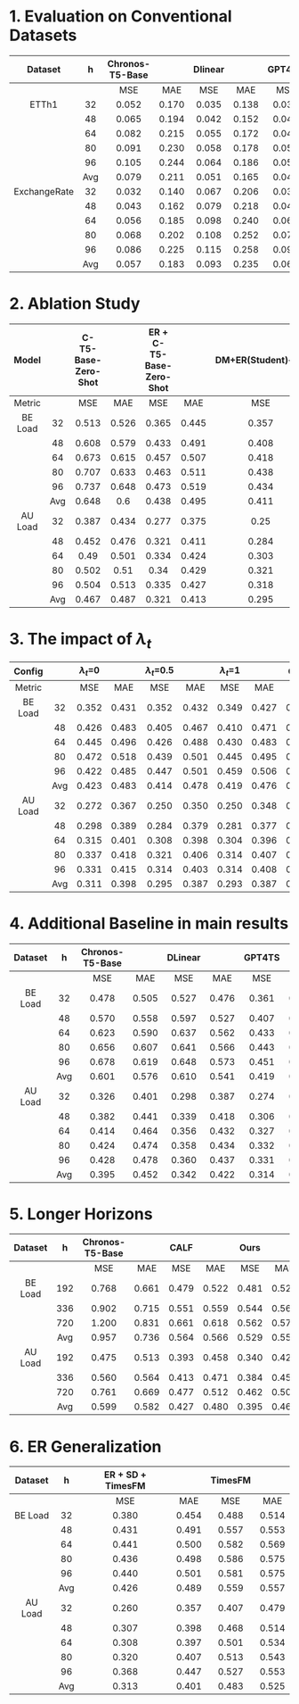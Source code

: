 
# 1.  Evaluation on Conventional Datasets

|    Dataset   |  h  | Chronos-T5-Base |        | Dlinear |        | GPT4TS |        | TimeLLM |        | S2IP-LLM |        | TimeCMA |        |  CALF  |        |  Ours  |        |
|:------------:|:---:|:---------------:|:------:|:-------:|:------:|:------:|:------:|:-------:|:------:|:--------:|:------:|:-------:|:------:|:------:|:------:|:------:|:------:|
|              |     |       MSE       |   MAE  |   MSE   |   MAE  |   MSE  |   MAE  |   MSE   |   MAE  |    MSE   |   MAE  |   MSE   |   MAE  |   MSE  |   MAE  |   MSE  |   MAE  |
|     ETTh1    |  32 |      0.052      | 0.170  |  0.035  | 0.138  | 0.032  | 0.136  |  0.033  | 0.140  |  0.041   | 0.158  |  0.052  | 0.178  | 0.032  | 0.137  | 0.032  | 0.137  |
|              |  48 |      0.065      | 0.194  |  0.042  | 0.152  | 0.040  | 0.153  |  0.041  | 0.154  |  0.057   | 0.188  |  0.056  | 0.184  | 0.041  | 0.154  | 0.041  | 0.154  |
|              |  64 |      0.082      | 0.215  |  0.055  | 0.172  | 0.046  | 0.165  |  0.048  | 0.166  |  0.074   | 0.206  |  0.060  | 0.189  | 0.047  | 0.165  | 0.048  | 0.166  |
|              |  80 |      0.091      | 0.230  |  0.058  | 0.178  | 0.053  | 0.174  |  0.054  | 0.176  |  0.058   | 0.186  |  0.064  | 0.194  | 0.052  | 0.173  | 0.053  | 0.176  |
|              |  96 |      0.105      | 0.244  |  0.064  | 0.186  | 0.058  | 0.182  |  0.057  | 0.180  |  0.063   | 0.196  |  0.067  | 0.199  | 0.056  | 0.179  | 0.056  | 0.181  |
|              | Avg |      0.079      | 0.211  |  0.051  | 0.165  | 0.046  | 0.162  |  0.046  | 0.163  |  0.059   | 0.187  |  0.060  | 0.189  | 0.046  | 0.162  | 0.046  | 0.163  |
| ExchangeRate |  32 |      0.032      | 0.140  |  0.067  | 0.206  | 0.033  | 0.141  |  0.030  | 0.136  |  0.106   | 0.266  |  0.087  | 0.229  | 0.036  | 0.144  | 0.031  | 0.138  |
|              |  48 |      0.043      | 0.162  |  0.079  | 0.218  | 0.047  | 0.168  |  0.043  | 0.160  |  0.135   | 0.300  |  0.105  | 0.250  | 0.056  | 0.176  | 0.042  | 0.158  |
|              |  64 |      0.056      | 0.185  |  0.098  | 0.240  | 0.063  | 0.190  |  0.059  | 0.185  |  0.097   | 0.233  |  0.118  | 0.267  | 0.070  | 0.194  | 0.053  | 0.177  |
|              |  80 |      0.068      | 0.202  |  0.108  | 0.252  | 0.077  | 0.207  |  0.066  | 0.196  |  0.112   | 0.247  |  0.134  | 0.288  | 0.081  | 0.208  | 0.069  | 0.198  |
|              |  96 |      0.086      | 0.225  |  0.115  | 0.258  | 0.092  | 0.223  |  0.086  | 0.217  |  0.132   | 0.268  |  0.149  | 0.304  | 0.102  | 0.233  | 0.087  | 0.218  |
|              | Avg |      0.057      | 0.183  |  0.093  | 0.235  | 0.062  | 0.186  |  0.057  | 0.179  |  0.117   | 0.263  |  0.119  | 0.268  | 0.069  | 0.191  | 0.056  | 0.178  |


# 2.  Ablation Study

|  Model  |     | C-T5-Base-Zero-Shot |       | ER + C-T5-Base-Zero-Shot |       | DM+ER(Student)+SD |       | DM+   SD +ER |       |
|:-------:|:---:|:-------------------:|:-----:|:------------------------:|:-----:|:-----------------:|:-----:|:------------:|:-----:|
|  Metric |     |         MSE         |  MAE  |            MSE           |  MAE  |        MSE        |  MAE  |      MSE     |  MAE  |
| BE Load |  32 |        0.513        | 0.526 |           0.365          | 0.445 |       0.357       | 0.438 |     0.339    |  0.42 |
|         |  48 |        0.608        | 0.579 |           0.433          | 0.491 |       0.408       | 0.475 |     0.402    | 0.459 |
|         |  64 |        0.673        | 0.615 |           0.457          | 0.507 |       0.418       |  0.48 |     0.403    |  0.47 |
|         |  80 |        0.707        | 0.633 |           0.463          | 0.511 |       0.438       | 0.501 |     0.431    | 0.492 |
|         |  96 |        0.737        | 0.648 |           0.473          | 0.519 |       0.434       | 0.497 |     0.433    | 0.494 |
|         | Avg |        0.648        |  0.6  |           0.438          | 0.495 |       0.411       | 0.478 |     0.402    | 0.467 |
| AU Load |  32 |        0.387        | 0.434 |           0.277          | 0.375 |        0.25       | 0.355 |     0.249    | 0.345 |
|         |  48 |        0.452        | 0.476 |           0.321          | 0.411 |       0.284       | 0.382 |     0.281    | 0.373 |
|         |  64 |         0.49        | 0.501 |           0.334          | 0.424 |       0.303       | 0.397 |     0.298    |  0.39 |
|         |  80 |        0.502        |  0.51 |           0.34           | 0.429 |       0.321       | 0.412 |     0.304    | 0.396 |
|         |  96 |        0.504        | 0.513 |           0.335          | 0.427 |       0.318       | 0.413 |     0.314    | 0.403 |
|         | Avg |        0.467        | 0.487 |           0.321          | 0.413 |       0.295       | 0.392 |     0.289    | 0.381 |


# 3.  The impact of  $\lambda_{t}$

| Config  |     | $\lambda_{t}$=0 |       | $\lambda_{t}$=0.5 |       | $\lambda_{t}$=1 |       | Ours  |       |
| :-----: | :-: | :-------------: | :---: | :---------------: | :---: | :-------------: | :---: | :---: | :---: |
| Metric  |     |       MSE       |  MAE  |        MSE        |  MAE  |       MSE       |  MAE  |  MSE  |  MAE  |
| BE Load | 32  |      0.352      | 0.431 |       0.352       | 0.432 |      0.349      | 0.427 | 0.339 | 0.420 |
|         | 48  |      0.426      | 0.483 |       0.405       | 0.467 |      0.410      | 0.471 | 0.402 | 0.459 |
|         | 64  |      0.445      | 0.496 |       0.426       | 0.488 |      0.430      | 0.483 | 0.403 | 0.470 |
|         | 80  |      0.472      | 0.518 |       0.439       | 0.501 |      0.445      | 0.495 | 0.431 | 0.492 |
|         | 96  |      0.422      | 0.485 |       0.447       | 0.501 |      0.459      | 0.506 | 0.433 | 0.494 |
|         | Avg |      0.423      | 0.483 |       0.414       | 0.478 |      0.419      | 0.476 | 0.402 | 0.467 |
| AU Load | 32  |      0.272      | 0.367 |       0.250       | 0.350 |      0.250      | 0.348 | 0.249 | 0.345 |
|         | 48  |      0.298      | 0.389 |       0.284       | 0.379 |      0.281      | 0.377 | 0.281 | 0.373 |
|         | 64  |      0.315      | 0.401 |       0.308       | 0.398 |      0.304      | 0.396 | 0.298 | 0.390 |
|         | 80  |      0.337      | 0.418 |       0.321       | 0.406 |      0.314      | 0.407 | 0.304 | 0.396 |
|         | 96  |      0.331      | 0.415 |       0.314       | 0.403 |      0.314      | 0.408 | 0.314 | 0.403 |
|         | Avg |      0.311      | 0.398 |       0.295       | 0.387 |      0.293      | 0.387 | 0.289 | 0.381 |


# 4.  Additional Baseline in main results

| Dataset |  h  | Chronos-T5-Base |        | DLinear |        | GPT4TS |        | TimeLLM |        | S2IP-LLM |        | TimeCMA |        |  CALF  |        |  Ours  |        |
|:-------:|:---:|:---------------:|:------:|:-------:|:------:|:------:|:------:|:-------:|:------:|:--------:|:------:|:-------:|:------:|:------:|:------:|:------:|:------:|
|         |     |       MSE       |   MAE  |   MSE   |   MAE  |   MSE  |   MAE  |   MSE   |   MAE  |    MSE   |   MAE  |   MSE   |   MAE  |   MSE  |   MAE  |   MSE  |   MAE  |
| BE Load |  32 |      0.478      | 0.505  |  0.527  | 0.476  | 0.361  | 0.438  |  0.428  | 0.495  |  0.412   | 0.486  |  0.884  | 0.757  | 0.345  | 0.438  | 0.339  | 0.420  |
|         |  48 |      0.570      | 0.558  |  0.597  | 0.527  | 0.407  | 0.472  |  0.484  | 0.530  |  0.468   | 0.520  |  0.911  | 0.768  | 0.411  | 0.485  | 0.402  | 0.459  |
|         |  64 |      0.623      | 0.590  |  0.637  | 0.562  | 0.433  | 0.488  |  0.493  | 0.535  |  0.493   | 0.536  |  0.919  | 0.772  | 0.441  | 0.502  | 0.403  | 0.470  |
|         |  80 |      0.656      | 0.607  |  0.641  | 0.566  | 0.443  | 0.495  |  0.478  | 0.525  |  0.488   | 0.532  |  0.914  | 0.769  | 0.442  | 0.504  | 0.431  | 0.492  |
|         |  96 |      0.678      | 0.619  |  0.648  | 0.573  | 0.451  | 0.501  |  0.489  | 0.535  |  0.492   | 0.535  |  0.902  | 0.764  | 0.449  | 0.508  | 0.433  | 0.494  |
|         | Avg |      0.601      | 0.576  |  0.610  | 0.541  | 0.419  | 0.479  |  0.474  | 0.524  |  0.471   | 0.522  |  0.906  | 0.766  | 0.418  | 0.487  | 0.402  | 0.467  |
| AU Load |  32 |      0.326      | 0.401  |  0.298  | 0.387  | 0.274  | 0.368  |  0.373  | 0.456  |  0.282   | 0.373  |  0.355  | 0.448  | 0.247  | 0.343  | 0.249  | 0.345  |
|         |  48 |      0.382      | 0.441  |  0.339  | 0.418  | 0.306  | 0.394  |  0.367  | 0.445  |  0.324   | 0.403  |  0.393  | 0.470  | 0.289  | 0.375  | 0.281  | 0.373  |
|         |  64 |      0.414      | 0.464  |  0.356  | 0.432  | 0.327  | 0.411  |  0.412  | 0.476  |  0.336   | 0.413  |  0.414  | 0.481  | 0.309  | 0.392  | 0.298  | 0.390  |
|         |  80 |      0.424      | 0.474  |  0.358  | 0.434  | 0.332  | 0.415  |  0.384  | 0.458  |  0.354   | 0.428  |  0.416  | 0.482  | 0.323  | 0.403  | 0.304  | 0.396  |
|         |  96 |      0.428      | 0.478  |  0.360  | 0.437  | 0.331  | 0.416  |  0.406  | 0.477  |  0.353   | 0.429  |  0.420  | 0.483  | 0.332  | 0.410  | 0.314  | 0.403  |
|         | Avg |      0.395      | 0.452  |  0.342  | 0.422  | 0.314  | 0.401  |  0.388  | 0.462  |  0.330   | 0.409  |  0.399  | 0.473  | 0.300  | 0.385  | 0.289  | 0.381  |


# 5.  Longer Horizons

| Dataset |  h  | Chronos-T5-Base |       | CALF  |       | Ours  |       |
| :-----: | :-: | :-------------: | :---: | :---: | :---: | :---: | :---: |
|         |     |       MSE       |  MAE  |  MSE  |  MAE  |  MSE  |  MAE  |
| BE Load | 192 |      0.768      | 0.661 | 0.479 | 0.522 | 0.481 | 0.522 |
|         | 336 |      0.902      | 0.715 | 0.551 | 0.559 | 0.544 | 0.560 |
|         | 720 |      1.200      | 0.831 | 0.661 | 0.618 | 0.562 | 0.575 |
|         | Avg |      0.957      | 0.736 | 0.564 | 0.566 | 0.529 | 0.552 |
| AU Load | 192 |      0.475      | 0.513 | 0.393 | 0.458 | 0.340 | 0.426 |
|         | 336 |      0.560      | 0.564 | 0.413 | 0.471 | 0.384 | 0.456 |
|         | 720 |      0.761      | 0.669 | 0.477 | 0.512 | 0.462 | 0.507 |
|         | Avg |      0.599      | 0.582 | 0.427 | 0.480 | 0.395 | 0.463 |


# 6.  ER Generalization

| Dataset |  h  | ER + SD + TimesFM |        | TimesFM |        |
|:-------:|:---:|:-----------------:|:------:|:-------:|:------:|
|         |     |        MSE        |   MAE  |   MSE   |   MAE  |
| BE Load |  32 |       0.380       | 0.454  |  0.488  | 0.514  |
|         |  48 |       0.431       | 0.491  |  0.557  | 0.553  |
|         |  64 |       0.441       | 0.500  |  0.582  | 0.569  |
|         |  80 |       0.436       | 0.498  |  0.586  | 0.575  |
|         |  96 |       0.440       | 0.501  |  0.581  | 0.575  |
|         | Avg |       0.426       | 0.489  |  0.559  | 0.557  |
| AU Load |  32 |       0.260       | 0.357  |  0.407  | 0.479  |
|         |  48 |       0.307       | 0.398  |  0.468  | 0.514  |
|         |  64 |       0.308       | 0.397  |  0.501  | 0.534  |
|         |  80 |       0.320       | 0.407  |  0.513  | 0.543  |
|         |  96 |       0.368       | 0.447  |  0.527  | 0.553  |
|         | Avg |       0.313       | 0.401  |  0.483  | 0.525  |
